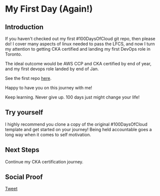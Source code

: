 
# My First Day (Again!)

## Introduction

If you haven't checked out my first #100DaysOfCloud git repo, then please do! I cover many aspects of linux needed to pass the LFCS, and now I turn my attention to getting CKA certified and landing my first DevOps role in Toronto.

The ideal outcome would be AWS CCP and CKA certified by end of year, and my first devops role landed by end of Jan. 

See the first repo [here](https://github.com/AbstractFuture/100DaysOfCloud).

Happy to have you on this journey with me!

Keep learning. Never give up. 100 days just might change your life!

## Try yourself

I highly recommend you clone a copy of the original #100DaysOfCloud template and get started on your journey! Being held accountable goes a long way when it comes to self motivation.

## Next Steps

Continue my CKA certification journey. 

## Social Proof

[Tweet]()